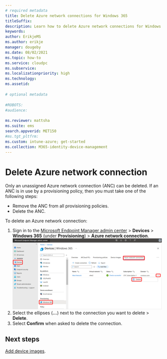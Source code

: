 ```yaml
---
# required metadata
title: Delete Azure network connections for Windows 365
titleSuffix:
description: Learn how to delete Azure network connections for Windows 365.
keywords:
author: ErikjeMS  
ms.author: erikje
manager: dougeby
ms.date: 08/02/2021
ms.topic: how-to
ms.service: cloudpc
ms.subservice:
ms.localizationpriority: high
ms.technology:
ms.assetid: 

# optional metadata

#ROBOTS:
#audience:

ms.reviewer: mattsha
ms.suite: ems
search.appverid: MET150
#ms.tgt_pltfrm:
ms.custom: intune-azure; get-started
ms.collection: M365-identity-device-management
---
```


# Delete Azure network connection

Only an unassigned Azure network connection (ANC) can be deleted. If an ANC is in use by a provisioning policy, then you must take one of the following steps:

- Remove the ANC from all provisioning policies.
- Delete the ANC.

To delete an Azure network connection:

1. Sign in to the [Microsoft Endpoint Manager admin center](https://go.microsoft.com/fwlink/?linkid=2109431) > **Devices** > **Windows 365** (under **Provisioning**) > **Azure network connection**.
![Screenshot of delete connection](./media/delete-azure-network-connection/delete-connection.png)
2. Select the ellipses (**…**) next to the connection you want to delete > **Delete**.
3. Select **Confirm** when asked to delete the connection.

<!-- ########################## -->
## Next steps

[Add device images](add-device-images.md).

